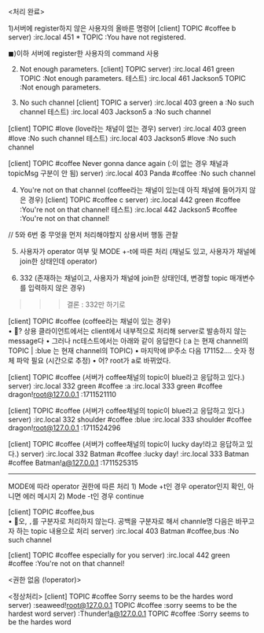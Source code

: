 <처리 완료>

1)서버에 register하지 않은 사용자의 올바른 명령어
	[client] TOPIC #coffee b
	server)	:irc.local 451 * TOPIC :You have not registered.


◼︎)이하 서버에 register한 사용자의 command 사용

2) Not enough parameters.
[client] TOPIC
server) :irc.local 461 green TOPIC :Not enough parameters.
테스트) :irc.local 461 Jackson5 TOPIC :Not enough parameters.

3) No such channel
[client] TOPIC a
server) :irc.local 403 green a :No such channel
테스트) :irc.local 403 Jackson5 a :No such channel

[client] TOPIC #love	(love라는 채널이 없는 경우)
server) :irc.local 403 green #love :No such channel
테스트) :irc.local 403 Jackson5 #love :No such channel

[client] TOPIC #coffee Never gonna dance again (:이 없는 경우 채널과 topicMsg 구분이 안 됨)
server) :irc.local 403 Panda #coffee :No such channel

4) You're not on that channel (coffee라는 채널이 있는데 아직 채널에 들어가지 않은 경우)
[client] TOPIC #coffee c
server) :irc.local 442 green #coffee :You're not on that channel!
테스트) :irc.local 442 Jackson5 #coffee :You're not on that channel!


// 5와 6번 중 무엇을 먼저 처리해야할지 상용서버 행동 관찰

5) 사용자가 operator 여부 및 MODE +-t에 따른 처리 (채널도 있고, 사용자가 채널에 join한 상태인데 operator)

6) 332 (존재하는 채널이고, 사용자가 채널에 join한 상태인데, 변경할 topic 매개변수를 입력하지 않은 경우)
>>> 결론 : 332만 하기로

[client] TOPIC #coffee	(coffee라는 채널이 있는 경우)	
	• 🤔? 상용 클라이언트에서는 client에서 내부적으로 처리해 server로 발송하지 않는 message다 
	• 그러나 nc테스트에서는 아래와 같이 응답한다 (:a 는 현재 channel의 TOPIC | :blue 는 현재 channel의 TOPIC)
	• 마지막에 IP주소 다음 171152.... 숫자 정체 파악 필요 (시간으로 추정)
	• 어? root가 a로 바뀌었다.
 
[client] TOPIC #coffee	(서버가 coffee채널의 topic이 blue라고 응답하고 있다.)
server) :irc.local 332 green #coffee :a 
		:irc.local 333 green #coffee dragon!root@127.0.0.1 :1711521110

[client] TOPIC #coffee	(서버가 coffee채널의 topic이 blue라고 응답하고 있다.)
server) :irc.local 332 shoulder #coffee :blue
		:irc.local 333 shoulder #coffee dragon!root@127.0.0.1 :1711524296

[client] TOPIC #coffee	(서버가 coffee채널의 topic이 lucky day!라고 응답하고 있다.)
server) :irc.local 332 Batman #coffee :lucky day!
		:irc.local 333 Batman #coffee Batman!a@127.0.0.1 :1711525315


-------------------------------------------------------------------------

MODE에 따라 operator 권한에 따른 처리
	1) Mode +t인 경우 operator인지 확인, 아니면 에러 메시지
	2) Mode -t인 경우 continue





[client] TOPIC #coffee,bus		
• 🤔오, `,`를 구분자로 처리하지 않는다. 공백을 구분자로 해서 channle명 다음은 바꾸고자 하는 topic 내용으로 처리
server) :irc.local 403 Batman #coffee,bus :No such channel


[client] TOPIC #coffee especially for you
server) :irc.local 442 green #coffee :You're not on that channel!


<권한 없음 (!operator)>


<정상처리>
[client] TOPIC #coffee Sorry seems to be the hardes word
server)  :seaweed!root@127.0.0.1 TOPIC #coffee :sorry seems to be the hardest word
server)  :Thunder!a@127.0.0.1 TOPIC #coffee :Sorry seems to be the hardes word